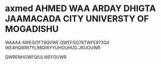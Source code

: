 # axmed AHMED WAA ARDAY DHIGTA JAAMACADA CITY UNIVERSTY OF MOGADISHU 
WAAAA
AWEGI7FT9QVWE
QWEFGG78TWFE973Q4
WE4HQWRI7YL98QWYYUHOUHUG
JKUOUWR

QWRENHGWFQIULWEFOUWR

